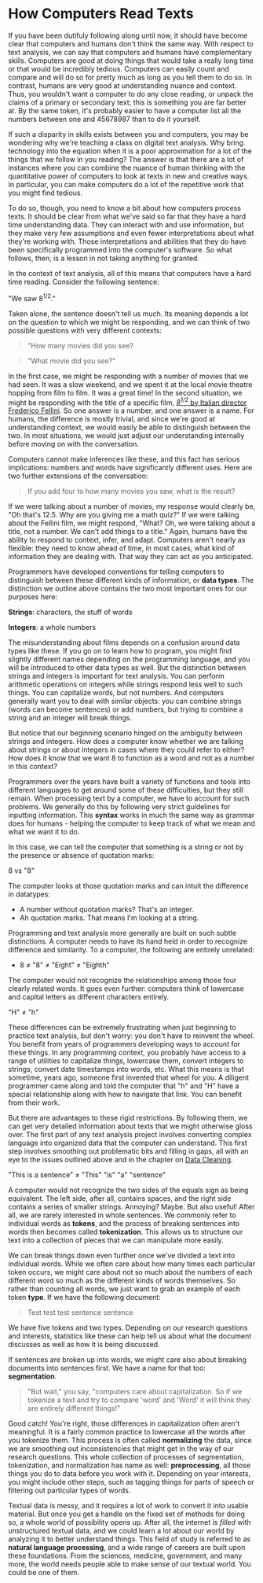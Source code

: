 # How Computers Read Texts

If you have been dutifuly following along until now, it should have become clear that computers and humans don't think the same way.  With respect to text analysis, we can say that computers and humans have complementary skills. Computers are good at doing things that would take a really long time or that would be incredibly tedious. Computers can easily count and compare and will do so for pretty much as long as you tell them to do so. In contrast, humans are very good at understanding nuance and context. Thus, you wouldn't want a computer to do any close reading, or unpack the claims of a primary or secondary text; this is something you are far better at. By the same token, it's probably easier to have a computer list all the numbers between one and 45678987 than to do it yourself.

If such a disparity in skills exists between you and computers, you may be wondering why we're teaching a class on digital text analysis. Why bring technology into the equation when it is a poor approximation for a lot of the things that we follow in you reading? The answer is that there are a lot of instances where you can combine the nuance of human thinking with the quantitative power of computers to look at texts in new and creative ways. In particular, you can make computers do a lot of the repetitive work that you might find tedious.

To do so, though, you need to know a bit about how computers process texts. It should be clear from what we've said so far that they have a hard time understanding data. They can interact with and use information, but they make very few assumptions and even fewer interpretations about what they're working with. Those interpretations and abilities that they do have been specifically programmed into the computer's software. So what follows, then, is a lesson in not taking anything for granted.

In the context of text analysis, all of this means that computers have a hard time reading. Consider the following sentence:

"We saw 8<sup>1/2</sup>."

Taken alone, the sentence doesn't tell us much. Its meaning depends a lot on the question to which we might be responding, and we can think of two possible questions with very different contexts:

> "How many movies did you see?

> "What movie did you see?"

In the first case, we might be responding with a number of movies that we had seen. It was a slow weekend, and we spent it at the local movie theatre hopping from film to film. It was a great time! In the second situation, we might be responding with the title of a specific film, [*8<sup>1/2</sup>* by Italian director Frederico Fellini](https://en.wikipedia.org/wiki/8%C2%BD). So one answer is a number, and one answer is a name. For humans, the difference is mostly trivial, and since we're good at understanding context, we would easily be able to distinguish between the two. In most situations, we would just adjust our understanding internally before moving on with the conversation. 

Computers cannot make inferences like these, and this fact has serious implications: numbers and words have significantly different uses. Here are two further extensions of the conversation:

> If you add four to how many movies you saw, what is the result?

If we were talking about a number of movies, my response would clearly be, "Oh that's 12.5. Why are you giving me a math quiz?" If we were talking about the Fellini film, we might respond, "What? Oh, we were talking about a title, not a number. We can't add things to a title." Again, humans have the ability to respond to context, infer, and adapt. Computers aren't nearly as flexible: they need to know ahead of time, in most cases, what kind of information they are dealing with. That way they can act as you anticipated.

Programmers have developed conventions for telling computers to distinguish between these different kinds of information, or **data types**. The distinction we outline above contains the two most important ones for our purposes here:

**Strings**: characters, the stuff of words

**Integers**: a whole numbers

The misunderstanding about films depends on a confusion around data types like these. If you go on to learn how to program, you might find slightly different names depending on the programming language, and you will be introduced to other data types as well. But the distinction between strings and integers is important for text analysis. You can perform arithmetic operations on integers while strings respond less well to such things. You can capitalize words, but not numbers. And computers generally want you to deal with similar objects: you can combine strings (words can become sentences) or add numbers, but trying to combine a string and an integer will break things. 

But notice that our beginning scenario hinged on the ambiguity between strings and integers. How does a computer know whether we are talking about strings or about integers in cases where they could refer to either? How does it know that we want 8 to function as a word and not as a number in this context?

Programmers over the years have built a variety of functions and tools into different languages to get around some of these difficulties, but they still remain. When processing text by a computer, we have to account for such problems. We generally do this by following very strict guidelines for inputting information. This **syntax** works in much the same way as grammar does for humans - helping the computer to keep track of what we mean and what we want it to do. 

In this case, we can tell the computer that something is a string or not by the presence or absence of quotation marks:

8 vs "8"

The computer looks at those quotation marks and can intuit the difference in datatypes: 

* A number without quotation marks? That's an integer. 
* Ah quotation marks. That means I'm looking at a string.

Programming and text analysis more generally are built on such subtle distinctions. A computer needs to have its hand held in order to recognize difference and similarity. To a computer, the following are entirely unrelated:

* 8 ≠ "8" ≠ "Eight" ≠ "Eighth"

The computer would not recognize the relationships among those four clearly related words. It goes even further: computers think of lowercase and capital letters as different characters entirely. 

"H" ≠ "h"

These differences can be extremely frustrating when just beginning to practice text analysis, but don't worry: you don't have to reinvent the wheel. You benefit from years of programmers developing ways to account for these things. In any programming context, you probably have access to a range of utilities to capitalize things, lowercase them, convert integers to strings, convert date timestamps into words, etc. What this means is that sometime, years ago, someone first invented that wheel for you. A diligent programmer came along and told the computer that "h" and "H" have a special relationship along with how to navigate that link. You can benefit from their work.

But there are advantages to these rigid restrictions. By following them, we can get very detailed information about texts that we might otherwise gloss over. The first part of any text analysis project involves converting complex language into organized data that the computer can understand. This first step involves smoothing out problematic bits and filling in gaps, all with an eye to the issues outlined above and in the chapter on [Data Cleaning](/data-cleaning.md).

"This is a sentence" ≠ "This" "is" "a" "sentence"

A computer would not recognize the two sides of the equals sign as being equivalent. The left side, after all, contains spaces, and the right side contains a series of smaller strings. Annoying? Maybe. But also useful! After all, we are rarely interested in whole sentences. We commonly refer to individual words as **tokens**, and the process of breaking sentences into words then becomes called **tokenization**. This allows us to structure our text into a collection of pieces that we can manipulate more easily. 

We can break things down even further once we've divided a text into individual words. While we often care about how many times each particular token occurs, we might care about not so much about the numbers of each different word so much as the different kinds of words themselves. So rather than counting all words, we just want to grab an example of each token **type**. If we have the following document:

> Test test test sentence sentence

We have five tokens and two types. Depending on our research questions and interests, statistics like these can help tell us about what the document discusses as well as how it is being discussed.

If sentences are broken up into words, we might care also about breaking documents into sentences first. We have a name for that too: **segmentation**.

> "But wait," you say, "computers care about capitalization. So if we tokenize a text and try to compare 'word' and 'Word' it will think they are entirely different things!" 

Good catch! You're right, those differences in capitalization often aren't meaningful. It is a fairly common practice to lowercase all the words after you tokenize them. This process is often called **normalizing** the data, since we are smoothing out inconsistencies that might get in the way of our research questions. This whole collection of processes of segmentation, tokenization, and normalization has name as well: **preprocessing**, all those things you do to data before you work with it. Depending on your interests, you might include other steps, such as tagging things for parts of speech or filtering out particular types of words.

Textual data is messy, and it requires a lot of work to convert it into usable material. But once you get a handle on the fixed set of methods for doing so, a whole world of possibility opens up. After all, the internet is *filled* with unstructured textual data, and we could learn a lot about our world by analyzing it to better understand things. This field of study is referred to as **natural language processing**, and a wide range of careers are built upon these foundations. From the sciences, medicine, government, and many more, the world needs people able to make sense of our textual world. You could be one of them.
